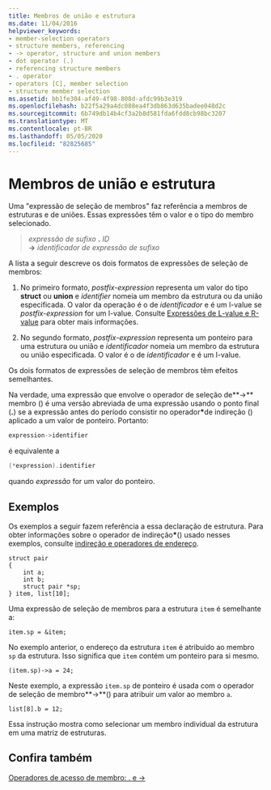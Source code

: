 ```yaml
---
title: Membros de união e estrutura
ms.date: 11/04/2016
helpviewer_keywords:
- member-selection operators
- structure members, referencing
- -> operator, structure and union members
- dot operator (.)
- referencing structure members
- . operator
- operators [C], member selection
- structure member selection
ms.assetid: bb1fe304-af49-4f98-808d-afdc99b3e319
ms.openlocfilehash: b22f5a29a4dc088ea4f3db863d635badee048d2c
ms.sourcegitcommit: 6b749db14b4cf3a2b8d581fda6fdd8cb98bc3207
ms.translationtype: MT
ms.contentlocale: pt-BR
ms.lasthandoff: 05/05/2020
ms.locfileid: "82825685"
---
```

# <a name="structure-and-union-members"></a>Membros de união e estrutura

Uma "expressão de seleção de membros" faz referência a membros de estruturas e de uniões. Essas expressões têm o valor e o tipo do membro selecionado.

> *expressão de sufixo* **.** *ID*\
> **->** *identificador* *de expressão de sufixo*

A lista a seguir descreve os dois formatos de expressões de seleção de membros:

1. No primeiro formato, *postfix-expression* representa um valor do tipo **struct** ou **union** e *identifier* nomeia um membro da estrutura ou da união especificada. O valor da operação é o de *identificador* e é um l-value se *postfix-expression* for um l-value. Consulte [Expressões de L-value e R-value](../c-language/l-value-and-r-value-expressions.md) para obter mais informações.

1. No segundo formato, *postfix-expression* representa um ponteiro para uma estrutura ou união e *identificador* nomeia um membro da estrutura ou união especificada. O valor é o de *identificador* e é um l-value.

Os dois formatos de expressões de seleção de membros têm efeitos semelhantes.

Na verdade, uma expressão que envolve o operador de seleção de**->** membro () é uma versão abreviada de uma expressão usando o ponto final (**.**) se a expressão antes do período consistir no operador<strong>\*</strong>de indireção () aplicado a um valor de ponteiro. Portanto:

```cpp
expression->identifier
```

é equivalente a

```cpp
(*expression).identifier
```

quando *expressão* for um valor do ponteiro.

## <a name="examples"></a>Exemplos

Os exemplos a seguir fazem referência a essa declaração de estrutura. Para obter informações sobre o operador de indireção<strong>\*</strong>() usado nesses exemplos, consulte [indireção e operadores de endereço](../c-language/indirection-and-address-of-operators.md).

```
struct pair
{
    int a;
    int b;
    struct pair *sp;
} item, list[10];
```

Uma expressão de seleção de membros para a estrutura `item` é semelhante a:

```
item.sp = &item;
```

No exemplo anterior, o endereço da estrutura `item` é atribuído ao membro `sp` da estrutura. Isso significa que `item` contém um ponteiro para si mesmo.

```
(item.sp)->a = 24;
```

Neste exemplo, a expressão `item.sp` de ponteiro é usada com o operador de seleção de membro**->**() para atribuir um valor ao membro `a`.

```
list[8].b = 12;
```

Essa instrução mostra como selecionar um membro individual da estrutura em uma matriz de estruturas.

## <a name="see-also"></a>Confira também

[Operadores de acesso de membro: . e ->](../cpp/member-access-operators-dot-and.md)
